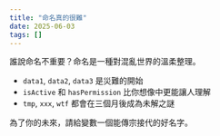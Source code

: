 ```yaml
---
title: "命名真的很難"
date: 2025-06-03
tags: []
---
```


誰說命名不重要？命名是一種對混亂世界的溫柔整理。

- `data1`, `data2`, `data3` 是災難的開始
- `isActive` 和 `hasPermission` 比你想像中更能讓人理解
- `tmp`, `xxx`, `wtf` 都會在三個月後成為未解之謎

為了你的未來，請給變數一個能傳宗接代的好名字。
